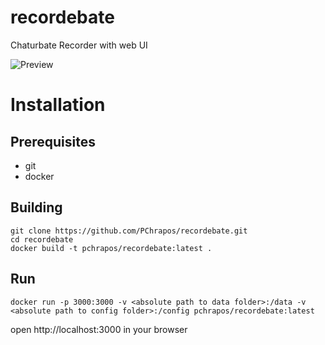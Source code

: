 # recordebate
Chaturbate Recorder with web UI

![Preview](https://user-images.githubusercontent.com/105115803/168447127-72264c9c-cb61-4187-8521-3325c9c85b7d.png)

# Installation
## Prerequisites
- git
- docker
## Building
```console
git clone https://github.com/PChrapos/recordebate.git
cd recordebate
docker build -t pchrapos/recordebate:latest .
```
## Run
```console
docker run -p 3000:3000 -v <absolute path to data folder>:/data -v <absolute path to config folder>:/config pchrapos/recordebate:latest
```
open http://localhost:3000 in your browser
